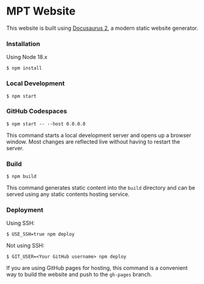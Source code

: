 # MPT Website

This website is built using [Docusaurus 2](https://docusaurus.io/), a modern static website generator.

### Installation

Using Node 18.x

```
$ npm install
```

### Local Development

```
$ npm start
```

### GitHub Codespaces

```
$ npm start -- --host 0.0.0.0
```

This command starts a local development server and opens up a browser window. Most changes are reflected live without having to restart the server.

### Build

```
$ npm build
```

This command generates static content into the `build` directory and can be served using any static contents hosting service.

### Deployment

Using SSH:

```
$ USE_SSH=true npm deploy
```

Not using SSH:

```
$ GIT_USER=<Your GitHub username> npm deploy
```

If you are using GitHub pages for hosting, this command is a convenient way to build the website and push to the `gh-pages` branch.
